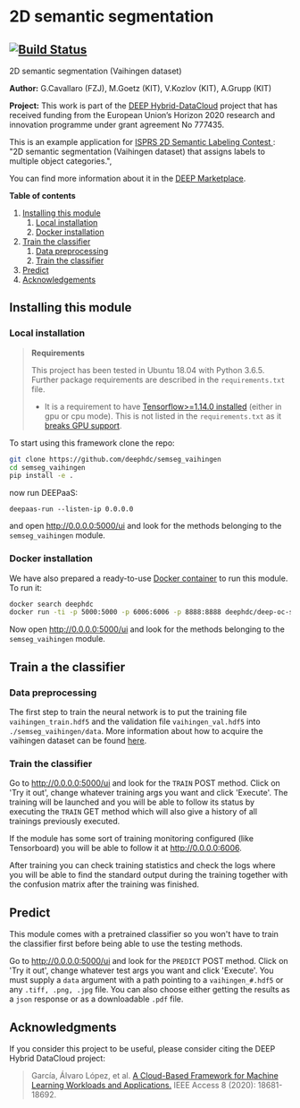 2D semantic segmentation
==============================

[![Build Status](https://jenkins.indigo-datacloud.eu/buildStatus/icon?job=Pipeline-as-code%2FDEEP-OC-org%2Fsemseg_vaihingen%2Fmaster)](https://jenkins.indigo-datacloud.eu/job/Pipeline-as-code/job/DEEP-OC-org/job/semseg_vaihingen/job/master/)
----

2D semantic segmentation (Vaihingen dataset)

**Author:** G.Cavallaro (FZJ), M.Goetz (KIT), V.Kozlov (KIT), A.Grupp (KIT)

**Project:** This work is part of the [DEEP Hybrid-DataCloud](https://deep-hybrid-datacloud.eu/) project that has
received funding from the European Union’s Horizon 2020 research and innovation programme under grant agreement No 777435.

This is an example application for [ISPRS 2D Semantic Labeling Contest ](http://www2.isprs.org/commissions/comm3/wg4/semantic-labeling.html):
    "2D semantic segmentation (Vaihingen dataset) that assigns labels to multiple object categories.",

You can find more information about it in the [DEEP Marketplace](https://marketplace.deep-hybrid-datacloud.eu/modules/deep-oc-semseg-vaihingen.html).

**Table of contents**
1. [Installing this module](#installing-this-module)
    1. [Local installation](#local-installation)
    2. [Docker installation](#docker-installation)
2. [Train the classifier](#train-the-classifier)
    1. [Data preprocessing](#data-preprocessing)
    2. [Train the classifier](#train-the-classifier)
3. [Predict](#predict)
4. [Acknowledgements](#acknowledgments)

## Installing this module

### Local installation

> **Requirements**
>
> This project has been tested in Ubuntu 18.04 with Python 3.6.5. Further package requirements are described in the
> `requirements.txt` file.
> - It is a requirement to have [Tensorflow>=1.14.0 installed](https://www.tensorflow.org/install/pip) (either in gpu 
> or cpu mode). This is not listed in the `requirements.txt` as it [breaks GPU support](https://github.com/tensorflow/tensorflow/issues/7166). 

To start using this framework clone the repo:

```bash
git clone https://github.com/deephdc/semseg_vaihingen
cd semseg_vaihingen
pip install -e .
```
now run DEEPaaS:
```
deepaas-run --listen-ip 0.0.0.0
```
and open http://0.0.0.0:5000/ui and look for the methods belonging to the `semseg_vaihingen` module.

### Docker installation

We have also prepared a ready-to-use [Docker container](https://github.com/deephdc/DEEP-OC-semseg_vaihingen) to
run this module. To run it:

```bash
docker search deephdc
docker run -ti -p 5000:5000 -p 6006:6006 -p 8888:8888 deephdc/deep-oc-semseg_vaihingen
```

Now open http://0.0.0.0:5000/ui and look for the methods belonging to the `semseg_vaihingen` module.


## Train a the classifier

### Data preprocessing

The first step to train the neural network is to put the training file `vaihingen_train.hdf5` and the validation file `vaihingen_val.hdf5` into `./semseg_vaihingen/data`. More information about how to acquire the vaihingen dataset can be found [here](http://www2.isprs.org/commissions/comm3/wg4/2d-sem-label-vaihingen.html).

### Train the classifier

Go to http://0.0.0.0:5000/ui and look for the ``TRAIN`` POST method. Click on 'Try it out', change whatever training args
you want and click 'Execute'. The training will be launched and you will be able to follow its status by executing the 
``TRAIN`` GET method which will also give a history of all trainings previously executed.

If the module has some sort of training monitoring configured (like Tensorboard) you will be able to follow it at 
http://0.0.0.0:6006.

After training you can check training statistics and check the logs where you will be able to find the standard output
during the training together with the confusion matrix after the training was finished.

## Predict

This module comes with a pretrained classifier so you won't have to train the classifier first before being able to use the testing methods.

Go to http://0.0.0.0:5000/ui and look for the `PREDICT` POST method. Click on 'Try it out', change whatever test args
you want and click 'Execute'. You must supply a `data` argument with a path pointing to a `vaihingen_#.hdf5` or any `.tiff, .png, .jpg` file. You can also choose either getting the results as a `json` response or as a downloadable `.pdf` file.

## Acknowledgments

If you consider this project to be useful, please consider citing the DEEP Hybrid DataCloud project:

> García, Álvaro López, et al. [A Cloud-Based Framework for Machine Learning Workloads and Applications.](https://ieeexplore.ieee.org/abstract/document/8950411/authors) IEEE Access 8 (2020): 18681-18692. 

